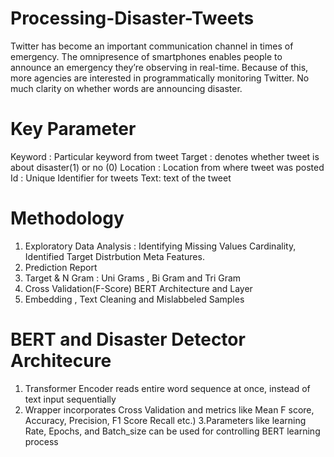 # Processing-Disaster-Tweets
Twitter has become an important communication channel in times of emergency. The omnipresence of smartphones enables people to announce an emergency they’re observing in real-time. Because of this, more agencies are interested in programmatically monitoring Twitter.  No much clarity on whether words are announcing disaster. 

# Key Parameter
Keyword : Particular keyword from tweet
Target : denotes whether tweet is about disaster(1) or no (0)
Location : Location from where tweet was posted 
Id : Unique Identifier for tweets
Text: text of the tweet

# Methodology 
1. Exploratory Data Analysis  : Identifying Missing Values Cardinality, Identified Target Distrbution Meta Features. 
2. Prediction Report 
3. Target &  N Gram : Uni Grams , Bi Gram and Tri Gram
4. Cross Validation(F-Score) BERT Architecture and Layer 
5. Embedding , Text Cleaning and Mislabbeled Samples

# BERT and Disaster Detector Architecure 
1. Transformer Encoder reads entire word sequence at once, instead of text input sequentially
2. Wrapper incorporates Cross Validation and metrics like Mean F score, Accuracy, Precision, F1 Score Recall etc.)
3.Parameters like learning Rate, Epochs, and Batch_size can be used for controlling BERT learning process


